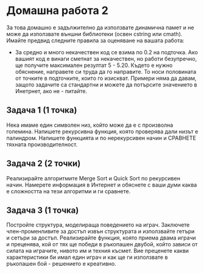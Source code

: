 # Домашна работа 2

За това домашно е задължително да използвате динамична памет и не може да използвате външни библиотеки (освен cstring или cmath). Имайте предвид следните правила за оценяване на вашата работа:
- За средно и много некачествен код се взима по 0.2 на подточка. Ако вашият код е винаги сметнат за некачествен, но работи безупречно, ще получите максимален резултат 5 - 5.20. Където е нужно обяснение, направете си труда да го направите. То носи половината от точките в подточките, които го изискват. Примери няма да давам, защото задачите са стандартни и можете да потърсите значението в Инетрнет, ако не - питайте.

## Задача 1 (1 точка)
Нека имаме един символен низ, който може да е с произволна големина. Напишете рекурсивна функция, която проверява дали низът е палиндром. Напишете функцията и по нерекурсивен начин и СРАВНЕТЕ тяхната производителност.

## Задача 2 (2 точки)
Реализирайте алгоритмите Merge Sort и Quick Sort по рекурсивен начин. Намерете информация в Интернет и обяснете с ваши думи каква е сложността на тези алгоритми и ги сравнете.

## Задача 3 (1 точка)
Постройте структура, моделираща поведението на играч. Заключете член-променливите за достъп извън структурата и използвайте гетъри и сетъри за достъп. Реализирайте функция, която приема двама играчи и преценява, кой от тях ще победи в ръкопашен двубой, който зависи от силата на играчите, нивото им и техния късмет. Вие преценете какви характеристики би имал един играч и как ще ги използвате в ръкопашен бой - решението е креативно. 
